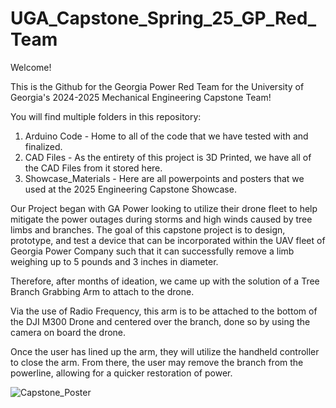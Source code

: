 # UGA_Capstone_Spring_25_GP_Red_Team

Welcome!

This is the Github for the Georgia Power Red Team for the University of Georgia's 2024-2025 Mechanical Engineering Capstone Team!

You will find multiple folders in this repository:
1. Arduino Code - Home to all of the code that we have tested with and finalized.
2. CAD Files - As the entirety of this project is 3D Printed, we have all of the CAD Files from it stored here.
3. Showcase_Materials - Here are all powerpoints and posters that we used at the 2025 Engineering Capstone Showcase.



Our Project began with GA Power looking to utilize their drone fleet to help mitigate the power outages during storms and high winds caused by tree limbs and branches. The goal of this capstone project is to design, prototype, and test a device that can be incorporated within the UAV fleet of Georgia Power Company such that it can successfully remove a limb weighing up to 5 pounds and 3 inches in diameter.

Therefore, after months of ideation, we came up with the solution of a Tree Branch Grabbing Arm to attach to the drone. 

Via the use of Radio Frequency, this arm is to be attached to the bottom of the DJI M300 Drone and centered over the branch, done so by using the camera on board the drone.

Once the user has lined up the arm, they will utilize the handheld controller to close the arm. From there, the user may remove the branch from the powerline, allowing for a quicker restoration of power.

![Capstone_Poster](https://github.com/user-attachments/assets/1ac4e2cf-7ddc-43ca-b5fa-fa71af092654)
